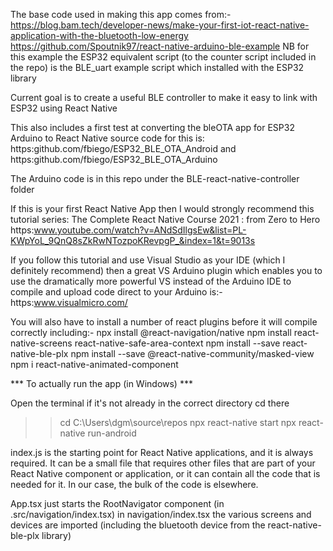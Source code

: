 The base code used in making this app comes from:-
https://blog.bam.tech/developer-news/make-your-first-iot-react-native-application-with-the-bluetooth-low-energy
https://github.com/Spoutnik97/react-native-arduino-ble-example
NB for this example the ESP32 equivalent script (to the counter script included in the repo) is the BLE_uart example script which installed with the ESP32 library


Current goal is to create a useful BLE controller to make it easy to link with ESP32 using React Native

This also includes a first test at converting the bleOTA app for ESP32 Arduino to React Native
source code for this is:
	https:github.com/fbiego/ESP32_BLE_OTA_Android and
	https:github.com/fbiego/ESP32_BLE_OTA_Arduino


The Arduino code is in this repo under the BLE-react-native-controller folder

If this is your first React Native App then I would strongly recommend this tutorial series:
The Complete React Native Course 2021 : from Zero to Hero
https:www.youtube.com/watch?v=ANdSdIlgsEw&list=PL-KWpYoL_9QnQ8sZkRwNTozpoKRevpgP_&index=1&t=9013s

If you follow this tutorial and use Visual Studio as your IDE (which I definitely recommend) then
a great VS Arduino plugin which enables you to use the dramatically more powerful VS instead of the Arduino IDE to compile and upload code direct to your Arduino is:-
https:www.visualmicro.com/

You will also have to install a number of react plugins before it will compile correctly including:-
npx install @react-navigation/native
npm install react-native-screens react-native-safe-area-context
npm install --save react-native-ble-plx
npm install --save @react-native-community/masked-view
npm i react-native-animated-component


*** To actually run the app (in Windows) ***

Open the terminal
if it's not already in the correct directory cd there
>>cd C:\Users\dgm\source\repos
>>npx react-native start
>>npx react-native run-android

index.js is the starting point for React Native applications, and it is always required.
It can be a small file that requires other files that are part of your React Native component or application, or it can contain all the code that is needed for it.
In our case, the bulk of the code is elsewhere.


App.tsx just starts the RootNavigator component (in .src/navigation/index.tsx)
in navigation/index.tsx the various screens and devices are imported (including the bluetooth device from the react-native-ble-plx library)

